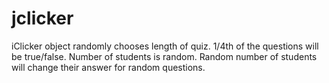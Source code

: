 jclicker
========
iClicker object randomly chooses length of quiz. 1/4th of the questions will be true/false.
Number of students is random.
Random number of students will change their answer for random questions.